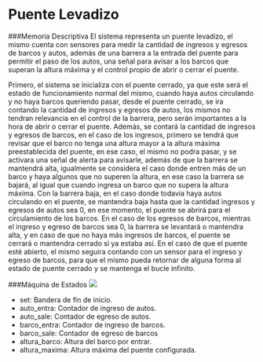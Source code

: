 # Puente Levadizo

###Memoria Descriptiva
El sistema representa un puente levadizo, el mismo cuenta con sensores para medir la cantidad de ingresos y egresos de barcos y autos, además de una barrera a la entrada del puente para permitir el paso de los autos, una señal para avisar a los barcos que superan la altura máxima y el control propio de abrir o cerrar el puente.

Primero, el sistema se inicializa con el puente cerrado, ya que este será el estado de funcionamiento normal del mismo, cuando haya autos circulando y no haya barcos queriendo pasar, desde el puente cerrado, se ira contando la cantidad de ingresos y egresos de autos, los mismos no tendran relevancia en el control de la barrera, pero serán importantes a la hora de abrir o cerrar el puente. Además, se contará la cantidad de ingresos y egresos de barcos, en el caso de los ingresos, primero se tendrá que revisar que el barco no tenga una altura mayor a la altura máxima preestablecida del puente, en ese caso, el mismo no podra pasar, y se activara una señal de alerta para avisarle, además de que la barrera se mantendrá alta, igualmente se considera el caso donde entren más de un barco y haya algunos que no superen la altura, en ese caso la barrera se bajará, al igual que cuando ingresa un barco que no supera la altura máxima. Con la barrera baja, en el caso donde todavia haya autos circulando en el puente, se mantendra baja hasta que la cantidad ingresos y egresos de autos sea 0, en ese momento, el puente se abrirá para el circulamiento de los barcos.  En el caso de los egresos de barcos, mientras el ingreso y egreso de barcos sea 0, la barrera se levantará o mantendra alta, y en caso de que no haya más ingresos de barcos, el puente se cerrará o mantendra cerrado si ya estaba asi. En el caso de que el puente esté abierto, el mismo seguira contando con un sensor para el ingreso y egreso de barcos, para que el mismo pueda retornar de alguna forma al estado de puente cerrado y se mantenga el bucle infinito.

###Máquina de Estados
![](https://i.postimg.cc/ZRVdSg4x/M-quina-de-Estados.png)
- set: Bandera de fin de inicio.
- auto_entra: Contador de ingreso de autos.
- auto_sale: Contador de egreso de autos.
- barco_entra: Contador de ingreso de barcos.
- barco_sale: Contador de egreso de barcos
- altura_barco: Altura del barco por entrar.
- altura_maxima: Altura máxima del puente configurada.
